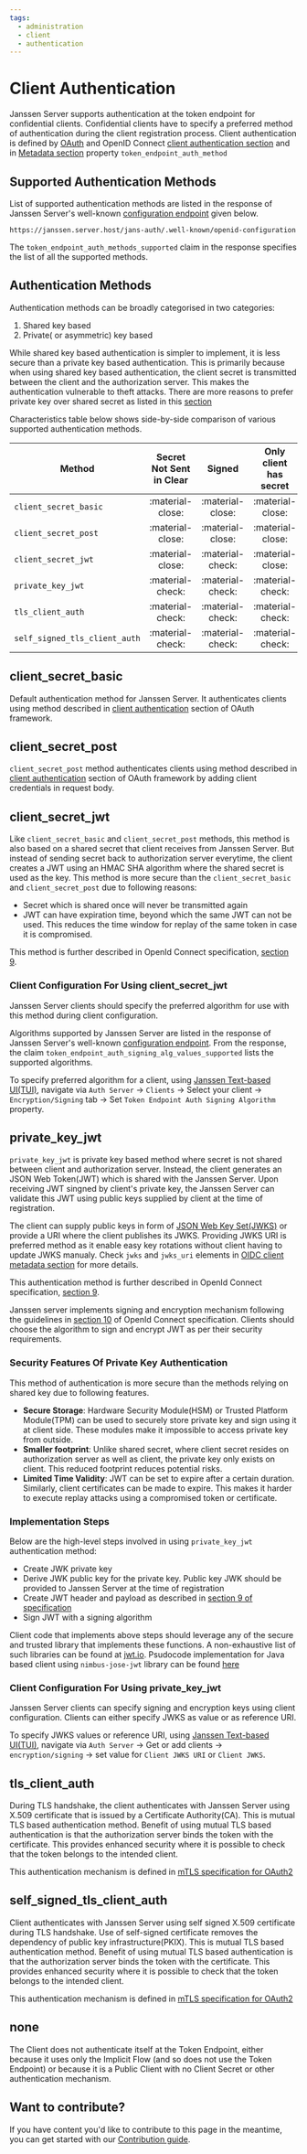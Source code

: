 ```yaml
---
tags:
  - administration
  - client
  - authentication
---
```


# Client Authentication

Janssen Server supports authentication at the token endpoint for confidential clients. Confidential clients
have to specify a preferred method of authentication during the client registration process. Client authentication
is defined by [OAuth](https://datatracker.ietf.org/doc/html/rfc6749#section-2.3) and OpenID Connect 
[client authentication section](https://openid.net/specs/openid-connect-core-1_0.html#ClientAuthentication) and in
[Metadata section](https://openid.net/specs/openid-connect-registration-1_0.html#ClientMetadata) property 
`token_endpoint_auth_method`

## Supported Authentication Methods

List of supported authentication methods are listed in the response of Janssen Server's 
well-known [configuration endpoint](../endpoints/configuration.md) given below.

```text
https://janssen.server.host/jans-auth/.well-known/openid-configuration
```

The `token_endpoint_auth_methods_supported` claim in the response specifies the list of all the supported methods.

## Authentication Methods

Authentication methods can be broadly categorised in two categories:

1. Shared key based
2. Private( or asymmetric) key based

While shared key based authentication is simpler to implement, it is less secure than a private key based authentication.
This is primarily because when using shared key based authentication, the client secret is transmitted between the client
and the authorization server. This makes the authentication vulnerable to theft attacks. There are more 
reasons to prefer private key over shared secret as listed in this [section](#security-features-of-private-key-authentication)

Characteristics table below shows side-by-side comparison of various supported authentication methods.

| Method                        | Secret Not Sent in Clear |      Signed      | Only client has secret | Expiry           | Token Binding    |
|-------------------------------|:------------------------:|:----------------:|:----------------------:|------------------|------------------|
| `client_secret_basic`         |     :material-close:     | :material-close: |    :material-close:    | :material-close: | :material-close: |
| `client_secret_post`          |     :material-close:     | :material-close: |    :material-close:    | :material-close: | :material-close: |
| `client_secret_jwt`           |     :material-close:     | :material-check: |    :material-close:    | :material-check: | :material-close: |
| `private_key_jwt`             |     :material-check:     | :material-check: |    :material-check:    | :material-check: | :material-close: |
| `tls_client_auth`             |     :material-check:     | :material-check: |    :material-check:    | :material-check: | :material-check: |
| `self_signed_tls_client_auth` |     :material-check:     | :material-check: |    :material-check:    | :material-check: | :material-check: |

## client_secret_basic

Default authentication method for Janssen Server. It authenticates clients using method described in 
[client authentication](https://datatracker.ietf.org/doc/html/rfc6749#section-2.3.1) section of OAuth framework. 

## client_secret_post

`client_secret_post` method authenticates clients using method described in 
[client authentication](https://datatracker.ietf.org/doc/html/rfc6749#section-2.3.1) section of OAuth framework by 
adding client credentials in request body.

## client_secret_jwt

Like `client_secret_basic` and `client_secret_post` methods, this method is also
based on a shared secret that client receives from Janssen Server. But instead of sending
secret back to authorization server everytime, the client creates a JWT using an HMAC SHA algorithm where the shared
secret is used as the key. This method is more secure than the `client_secret_basic` and `client_secret_post`
 due to following reasons:

- Secret which is shared once will never be transmitted again
- JWT can have expiration time, beyond which the same JWT can not be used. This reduces the time window for replay of 
the same token in case it is compromised.

This method is further described in OpenId Connect specification, [section 9](https://openid.net/specs/openid-connect-core-1_0.html#ClientAuthentication).

### Client Configuration For Using client_secret_jwt

Janssen Server clients should specify the preferred algorithm for use with this method during client configuration.

Algorithms supported by Janssen Server are listed in the response of Janssen Server's well-known
[configuration endpoint](../endpoints/configuration.md). From the response, the claim 
`token_endpoint_auth_signing_alg_values_supported` lists the supported algorithms.

To specify preferred algorithm for a client, using [Janssen Text-based UI(TUI)](../../config-guide/config-tools/jans-tui/README.md),
navigate via `Auth Server` -> `Clients` -> Select your client -> `Encryption/Signing` tab -> Set `Token Endpoint Auth Signing Algorithm` property.

## private_key_jwt

`private_key_jwt` is private key based method where secret is not shared between client and authorization server. 
Instead, the client generates an JSON Web Token(JWT) which is shared with the Janssen Server. Upon receiving JWT singned
by client's private key, the Janssen Server can validate this JWT using public keys supplied by client at the time of 
registration. 

The client can supply public keys in form of [JSON Web Key Set(JWKS)](https://www.rfc-editor.org/rfc/rfc7517#section-5) or 
provide a URI where the client publishes its JWKS. Providing JWKS URI is preferred method as it enable easy key rotations
without client having to update JWKS manualy. Check `jwks` and `jwks_uri` elements in [OIDC client metadata section](https://openid.net/specs/openid-connect-registration-1_0.html#ClientMetadata)
for more details.

This authentication method is further described in OpenId Connect specification, 
[section 9](https://openid.net/specs/openid-connect-core-1_0.html#ClientAuthentication).

Janssen server implements signing and encryption mechanism following the guidelines in [section 10](https://openid.net/specs/openid-connect-core-1_0.html#SigEnc) 
of OpenId Connect specification. Clients should choose the algorithm to sign and encrypt JWT as per their security 
requirements. 

### Security Features Of Private Key Authentication

This method of authentication is more secure than the methods relying on shared key due to following features.

- **Secure Storage**: Hardware Security Module(HSM) or Trusted Platform Module(TPM) can be used to securely store private key 
  and sign using it at client side. These modules make it impossible to access private key from outside.
- **Smaller footprint**: Unlike shared secret, where client secret resides on authorization server as well as client, 
  the private key only exists on client. This reduced footprint reduces potential risks.
- **Limited Time Validity**: JWT can be set to expire after a certain duration. Similarly, client certificates can be 
  made to expire. This makes it harder to execute replay attacks using a compromised token or certificate.


### Implementation Steps

Below are the high-level steps involved in using `private_key_jwt` authentication method:

- Create JWK private key
- Derive JWK public key for the private key. Public key JWK should be provided to Janssen Server at the time of registration
- Create JWT header and payload as described in [section 9 of specification](https://openid.net/specs/openid-connect-core-1_0.html#ClientAuthentication)
- Sign JWT with a signing algorithm

Client code that implements above steps should leverage any of the secure and trusted library that implements these functions. A non-exhaustive list of such libraries
can be found at [jwt.io](https://jwt.io/libraries). Psudocode implementation for Java based client using `nimbus-jose-jwt` library can be found [here](https://connect2id.com/products/nimbus-jose-jwt/examples/jwt-with-rsa-signature)

### Client Configuration For Using private_key_jwt

Janssen Server clients can specify signing and encryption keys using client configuration. Clients can either specify
JWKS as value or as reference URI. 

To specify JWKS values or reference URI, using [Janssen Text-based UI(TUI)](../../config-guide/config-tools/jans-tui/README.md),
navigate via `Auth Server` -> Get or add clients -> `encryption/signing` -> set value for `Client JWKS URI` or 
`Client JWKS`.

## tls_client_auth

During TLS handshake, the client authenticates with Janssen Server using X.509 certificate that is issued by a 
Certificate Authority(CA). This is mutual TLS based authentication method.
Benefit of using mutual TLS based authentication is that the authorization server binds the token with the certificate.
This provides enhanced security where it is possible to check that the token belongs to the intended client.

This authentication mechanism is defined in [mTLS specification for OAuth2](https://www.rfc-editor.org/rfc/rfc8705#name-mutual-tls-for-oauth-client)

## self_signed_tls_client_auth

Client authenticates with Janssen Server using self signed X.509 certificate during TLS handshake. Use of self-signed
certificate removes the dependency of public key infrastructure(PKIX). This is mutual TLS based authentication method.
Benefit of using mutual TLS based authentication is that the authorization server binds the token with the certificate.
This provides enhanced security where it is possible to check that the token belongs to the intended client. 

This authentication mechanism is defined in [mTLS specification for OAuth2](https://www.rfc-editor.org/rfc/rfc8705#name-self-signed-certificate-mut)

## none

The Client does not authenticate itself at the Token Endpoint, either because it uses only the Implicit Flow (and so 
does not use the Token Endpoint) or because it is a Public Client with no Client Secret or other authentication 
mechanism.

## Want to contribute?

If you have content you'd like to contribute to this page in the meantime, you can get started with our [Contribution guide](https://docs.jans.io/head/CONTRIBUTING/).
